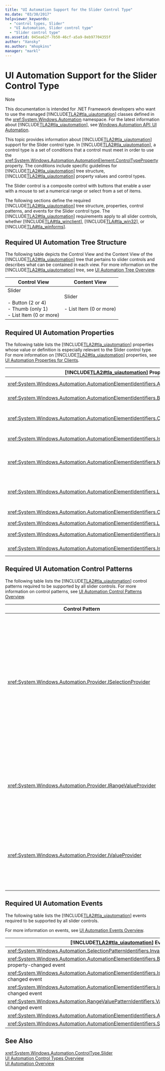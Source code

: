 ```yaml
---
title: "UI Automation Support for the Slider Control Type"
ms.date: "03/30/2017"
helpviewer_keywords: 
  - "control types, Slider"
  - "UI Automation, Slider control type"
  - "Slider control type"
ms.assetid: 045ea62f-7b50-46cf-a5a9-8eb97704355f
author: "Xansky"
ms.author: "mhopkins"
manager: "markl"
---
```

# UI Automation Support for the Slider Control Type
> [!NOTE]
>  This documentation is intended for .NET Framework developers who want to use the managed [!INCLUDE[TLA2#tla_uiautomation](../../../includes/tla2sharptla-uiautomation-md.md)] classes defined in the <xref:System.Windows.Automation> namespace. For the latest information about [!INCLUDE[TLA2#tla_uiautomation](../../../includes/tla2sharptla-uiautomation-md.md)], see [Windows Automation API: UI Automation](http://go.microsoft.com/fwlink/?LinkID=156746).  

 This topic provides information about [!INCLUDE[TLA2#tla_uiautomation](../../../includes/tla2sharptla-uiautomation-md.md)] support for the Slider control type. In [!INCLUDE[TLA2#tla_uiautomation](../../../includes/tla2sharptla-uiautomation-md.md)], a control type is a set of conditions that a control must meet in order to use the <xref:System.Windows.Automation.AutomationElement.ControlTypeProperty> property. The conditions include specific guidelines for [!INCLUDE[TLA2#tla_uiautomation](../../../includes/tla2sharptla-uiautomation-md.md)] tree structure, [!INCLUDE[TLA2#tla_uiautomation](../../../includes/tla2sharptla-uiautomation-md.md)] property values and control types.  

 The Slider control is a composite control with buttons that enable a user with a mouse to set a numerical range or select from a set of items.  

 The following sections define the required [!INCLUDE[TLA2#tla_uiautomation](../../../includes/tla2sharptla-uiautomation-md.md)] tree structure, properties, control patterns, and events for the Slider control type. The [!INCLUDE[TLA2#tla_uiautomation](../../../includes/tla2sharptla-uiautomation-md.md)] requirements apply to all slider controls, whether [!INCLUDE[TLA#tla_winclient](../../../includes/tlasharptla-winclient-md.md)], [!INCLUDE[TLA#tla_win32](../../../includes/tlasharptla-win32-md.md)], or [!INCLUDE[TLA#tla_winforms](../../../includes/tlasharptla-winforms-md.md)].  

<a name="Required_UI_Automation_Tree_Structure"></a>   
## Required UI Automation Tree Structure  
 The following table depicts the Control View and the Content View of the [!INCLUDE[TLA2#tla_uiautomation](../../../includes/tla2sharptla-uiautomation-md.md)] tree that pertains to slider controls and describes what can be contained in each view. For more information on the [!INCLUDE[TLA2#tla_uiautomation](../../../includes/tla2sharptla-uiautomation-md.md)] tree, see [UI Automation Tree Overview](../../../docs/framework/ui-automation/ui-automation-tree-overview.md).  


|Control View|Content View|  
|------------------|------------------|  
|Slider<br /><br /> -   Button (2 or 4)<br />-   Thumb (only 1)<br />-   List Item (0 or more)|Slider<br /><br /> -   List Item (0 or more)|  

<a name="Required_UI_Automation_Properties"></a>   
## Required UI Automation Properties  
 The following table lists the [!INCLUDE[TLA2#tla_uiautomation](../../../includes/tla2sharptla-uiautomation-md.md)] properties whose value or definition is especially relevant to the Slider control type. For more information on [!INCLUDE[TLA2#tla_uiautomation](../../../includes/tla2sharptla-uiautomation-md.md)] properties, see [UI Automation Properties for Clients](../../../docs/framework/ui-automation/ui-automation-properties-for-clients.md).  


| [!INCLUDE[TLA2#tla_uiautomation](../../../includes/tla2sharptla-uiautomation-md.md)] Property |   Value    |                                                                                                                                      Notes                                                                                                                                       |
|-----------------------------------------------------------------------------------------------|------------|----------------------------------------------------------------------------------------------------------------------------------------------------------------------------------------------------------------------------------------------------------------------------------|
|      <xref:System.Windows.Automation.AutomationElementIdentifiers.AutomationIdProperty>       | See notes. |                                                                                               The value of this property needs to be unique across all controls in an application.                                                                                               |
|    <xref:System.Windows.Automation.AutomationElementIdentifiers.BoundingRectangleProperty>    | See notes. |                                                                                                             The outermost rectangle that contains the whole control.                                                                                                             |
|     <xref:System.Windows.Automation.AutomationElementIdentifiers.ClickablePointProperty>      | See notes  |                                       The majority of slider controls must raise the <xref:System.Windows.Automation.NoClickablePointException> because the entire bounding rectangle of the slider control is occupied by child controls.                                       |
|   <xref:System.Windows.Automation.AutomationElementIdentifiers.IsKeyboardFocusableProperty>   | See notes. |                                                                                                    If the control can receive keyboard focus, it must support this property.                                                                                                     |
|          <xref:System.Windows.Automation.AutomationElementIdentifiers.NameProperty>           | See notes. | The name of the edit control is typically generated from a static text label. If there is not a static text label, a property value for `Name` must be assigned by the application developer. The `Name` property should never contain the textual contents of the edit control. |
|        <xref:System.Windows.Automation.AutomationElementIdentifiers.LabeledByProperty>        | See notes. |                         If there is a static text label associated with the control, then this property must expose a reference to that control. If the text control is a subcomponent of another control, it will not have a `LabeledBy` property set.                          |
|       <xref:System.Windows.Automation.AutomationElementIdentifiers.ControlTypeProperty>       |   Slider   |                                                                                   This value is the same for all [!INCLUDE[TLA2#tla_ui](../../../includes/tla2sharptla-ui-md.md)] frameworks.                                                                                    |
|  <xref:System.Windows.Automation.AutomationElementIdentifiers.LocalizedControlTypeProperty>   |  "slider"  |                                                                                                             Localized string corresponding to the Edit Control Type.                                                                                                             |
|    <xref:System.Windows.Automation.AutomationElementIdentifiers.IsContentElementProperty>     |    True    |                                                            The edit control is always included in the content view of the [!INCLUDE[TLA2#tla_uiautomation](../../../includes/tla2sharptla-uiautomation-md.md)] tree.                                                             |
|    <xref:System.Windows.Automation.AutomationElementIdentifiers.IsControlElementProperty>     |    True    |                                                            The edit control is always included in the control view of the [!INCLUDE[TLA2#tla_uiautomation](../../../includes/tla2sharptla-uiautomation-md.md)] tree.                                                             |

<a name="Required_UI_Automation_Control_Patterns"></a>   
## Required UI Automation Control Patterns  
 The following table lists the [!INCLUDE[TLA2#tla_uiautomation](../../../includes/tla2sharptla-uiautomation-md.md)] control patterns required to be supported by all slider controls. For more information on control patterns, see [UI Automation Control Patterns Overview](../../../docs/framework/ui-automation/ui-automation-control-patterns-overview.md).  


|Control Pattern|Support|Notes|  
|---------------------|-------------|-----------|  
|<xref:System.Windows.Automation.Provider.ISelectionProvider>|Depends|A slider should support the Selection control pattern if the content represents one value among a discrete set of options. When the Selection control pattern is supported, the corresponding selection must be exposed as one or more child list items of the slider.|  
|<xref:System.Windows.Automation.Provider.IRangeValueProvider>|Depends|A slider should support the RangeValue control pattern if the content can be set to a value within a numerical range.|  
|<xref:System.Windows.Automation.Provider.IValueProvider>|Depends|A slider should support the Value control pattern if the content represents one value among a discrete set of options.|  

<a name="Required_UI_Automation_Events"></a>   
## Required UI Automation Events  
 The following table lists the [!INCLUDE[TLA2#tla_uiautomation](../../../includes/tla2sharptla-uiautomation-md.md)] events required to be supported by all slider controls.  

 For more information on events, see [UI Automation Events Overview](../../../docs/framework/ui-automation/ui-automation-events-overview.md).  


|           [!INCLUDE[TLA2#tla_uiautomation](../../../includes/tla2sharptla-uiautomation-md.md)] Event           | Support  | Notes |
|----------------------------------------------------------------------------------------------------------------|----------|-------|
|                 <xref:System.Windows.Automation.SelectionPatternIdentifiers.InvalidatedEvent>                  | Depends  | None  |
| <xref:System.Windows.Automation.AutomationElementIdentifiers.BoundingRectangleProperty> property-changed event | Required | None  |
|    <xref:System.Windows.Automation.AutomationElementIdentifiers.IsOffscreenProperty> property-changed event    | Required | None  |
|     <xref:System.Windows.Automation.AutomationElementIdentifiers.IsEnabledProperty> property-changed event     | Required | None  |
|       <xref:System.Windows.Automation.RangeValuePatternIdentifiers.ValueProperty> property-changed event       | Depends  | None  |
|           <xref:System.Windows.Automation.AutomationElementIdentifiers.AutomationFocusChangedEvent>            | Required | None  |
|              <xref:System.Windows.Automation.AutomationElementIdentifiers.StructureChangedEvent>               | Required | None  |

## See Also  
 <xref:System.Windows.Automation.ControlType.Slider>  
 [UI Automation Control Types Overview](../../../docs/framework/ui-automation/ui-automation-control-types-overview.md)  
 [UI Automation Overview](../../../docs/framework/ui-automation/ui-automation-overview.md)

